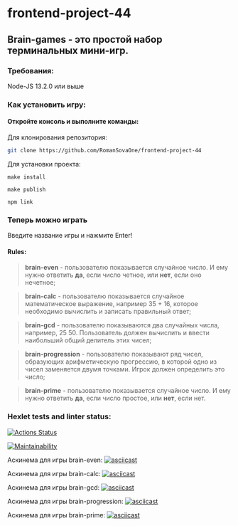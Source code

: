 # frontend-project-44
## Brain-games - это простой набор терминальных мини-игр.

### Требования:

  Node-JS 13.2.0 или выше

### Как установить игру: 
#### Откройте консоль и выполните команды:
  Для клонирования репозитория:
  ```sh
git clone https://github.com/RomanSovaOne/frontend-project-44
```
  Для установки проекта:
  ```
make install
```
  ```
make publish
```
  ```
npm link
```

### Теперь можно играть

Введите название игры и нажмите Enter!

#### Rules:

> **brain-even** - пользователю показывается случайное число. И ему нужно ответить **да**, если число четное, или **нет**, если оно нечетное;

> **brain-calc** - пользователю показывается случайное математическое выражение, например 35 + 16, которое необходимо вычислить и записать правильный ответ;

> **brain-gcd** - пользователю показываются два случайных числа, например, 25 50. Пользователь должен вычислить и ввести наибольший общий делитель этих чисел;

> **brain-progression** - пользователю показывают ряд чисел, образующих арифметическую прогрессию, в которой одно из чисел заменяется двумя точками. Игрок должен определить это число;

> **brain-prime** - пользователю показывается случайное число. И ему нужно ответить **да**, если число простое, или **нет**, если нет.

### Hexlet tests and linter status:
[![Actions Status](https://github.com/RomanSovaOne/frontend-project-44/actions/workflows/hexlet-check.yml/badge.svg)](https://github.com/RomanSovaOne/frontend-project-44/actions)

[![Maintainability](https://api.codeclimate.com/v1/badges/d6612525da164fc6495d/maintainability)](https://codeclimate.com/github/RomanSovaOne/frontend-project-44/maintainability)

Аскинема для игры brain-even: [![asciicast](https://asciinema.org/a/mEfvBhhAiNM48PNotP9qCw1mM.svg)](https://asciinema.org/a/mEfvBhhAiNM48PNotP9qCw1mM)

Аскинема для игры brain-calc: [![asciicast](https://asciinema.org/a/bQEGce71C5mDEaueN6XeFWo2A.svg)](https://asciinema.org/a/bQEGce71C5mDEaueN6XeFWo2A)

Аскинема для игры brain-gcd: [![asciicast](https://asciinema.org/a/3pVruspKCGm0OLXayBVKLpwiz.svg)](https://asciinema.org/a/3pVruspKCGm0OLXayBVKLpwiz)

Аскинема для игры brain-progression: [![asciicast](https://asciinema.org/a/ov5dUHuZzyY8lNVqnShtDQtFQ.svg)](https://asciinema.org/a/ov5dUHuZzyY8lNVqnShtDQtFQ)

Аскинема для игры brain-prime: [![asciicast](https://asciinema.org/a/pmF5gJnOJE51qpM59L7upfZNd.svg)](https://asciinema.org/a/pmF5gJnOJE51qpM59L7upfZNd)